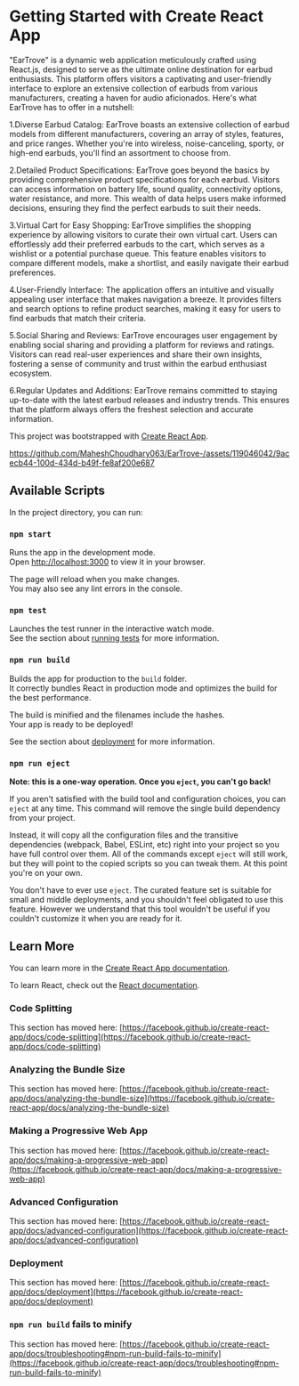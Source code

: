 # Getting Started with Create React App
"EarTrove" is a dynamic web application meticulously crafted using React.js, designed to serve as the ultimate online destination for earbud enthusiasts. This platform offers visitors a captivating and user-friendly interface to explore an extensive collection of earbuds from various manufacturers, creating a haven for audio aficionados. Here's what EarTrove has to offer in a nutshell:

1.Diverse Earbud Catalog: EarTrove boasts an extensive collection of earbud models from different manufacturers, covering an array of styles, features, and price ranges. Whether you're into wireless, noise-canceling, sporty, or high-end earbuds, you'll find an assortment to choose from.

2.Detailed Product Specifications: EarTrove goes beyond the basics by providing comprehensive product specifications for each earbud. Visitors can access information on battery life, sound quality, connectivity options, water resistance, and more. This wealth of data helps users make informed decisions, ensuring they find the perfect earbuds to suit their needs.

3.Virtual Cart for Easy Shopping: EarTrove simplifies the shopping experience by allowing visitors to curate their own virtual cart. Users can effortlessly add their preferred earbuds to the cart, which serves as a wishlist or a potential purchase queue. This feature enables visitors to compare different models, make a shortlist, and easily navigate their earbud preferences.

4.User-Friendly Interface: The application offers an intuitive and visually appealing user interface that makes navigation a breeze. It provides filters and search options to refine product searches, making it easy for users to find earbuds that match their criteria.

5.Social Sharing and Reviews: EarTrove encourages user engagement by enabling social sharing and providing a platform for reviews and ratings. Visitors can read real-user experiences and share their own insights, fostering a sense of community and trust within the earbud enthusiast ecosystem.

6.Regular Updates and Additions: EarTrove remains committed to staying up-to-date with the latest earbud releases and industry trends. This ensures that the platform always offers the freshest selection and accurate information.


This project was bootstrapped with [Create React App](https://github.com/facebook/create-react-app).


https://github.com/MaheshChoudhary063/EarTrove-/assets/119046042/9acecb44-100d-434d-b49f-fe8af200e687


## Available Scripts

In the project directory, you can run:

### `npm start`

Runs the app in the development mode.\
Open [http://localhost:3000](http://localhost:3000) to view it in your browser.

The page will reload when you make changes.\
You may also see any lint errors in the console.

### `npm test`

Launches the test runner in the interactive watch mode.\
See the section about [running tests](https://facebook.github.io/create-react-app/docs/running-tests) for more information.

### `npm run build`

Builds the app for production to the `build` folder.\
It correctly bundles React in production mode and optimizes the build for the best performance.

The build is minified and the filenames include the hashes.\
Your app is ready to be deployed!

See the section about [deployment](https://facebook.github.io/create-react-app/docs/deployment) for more information.

### `npm run eject`

**Note: this is a one-way operation. Once you `eject`, you can't go back!**

If you aren't satisfied with the build tool and configuration choices, you can `eject` at any time. This command will remove the single build dependency from your project.

Instead, it will copy all the configuration files and the transitive dependencies (webpack, Babel, ESLint, etc) right into your project so you have full control over them. All of the commands except `eject` will still work, but they will point to the copied scripts so you can tweak them. At this point you're on your own.

You don't have to ever use `eject`. The curated feature set is suitable for small and middle deployments, and you shouldn't feel obligated to use this feature. However we understand that this tool wouldn't be useful if you couldn't customize it when you are ready for it.

## Learn More

You can learn more in the [Create React App documentation](https://facebook.github.io/create-react-app/docs/getting-started).

To learn React, check out the [React documentation](https://reactjs.org/).

### Code Splitting

This section has moved here: [https://facebook.github.io/create-react-app/docs/code-splitting](https://facebook.github.io/create-react-app/docs/code-splitting)

### Analyzing the Bundle Size

This section has moved here: [https://facebook.github.io/create-react-app/docs/analyzing-the-bundle-size](https://facebook.github.io/create-react-app/docs/analyzing-the-bundle-size)

### Making a Progressive Web App

This section has moved here: [https://facebook.github.io/create-react-app/docs/making-a-progressive-web-app](https://facebook.github.io/create-react-app/docs/making-a-progressive-web-app)

### Advanced Configuration

This section has moved here: [https://facebook.github.io/create-react-app/docs/advanced-configuration](https://facebook.github.io/create-react-app/docs/advanced-configuration)

### Deployment

This section has moved here: [https://facebook.github.io/create-react-app/docs/deployment](https://facebook.github.io/create-react-app/docs/deployment)

### `npm run build` fails to minify

This section has moved here: [https://facebook.github.io/create-react-app/docs/troubleshooting#npm-run-build-fails-to-minify](https://facebook.github.io/create-react-app/docs/troubleshooting#npm-run-build-fails-to-minify)
